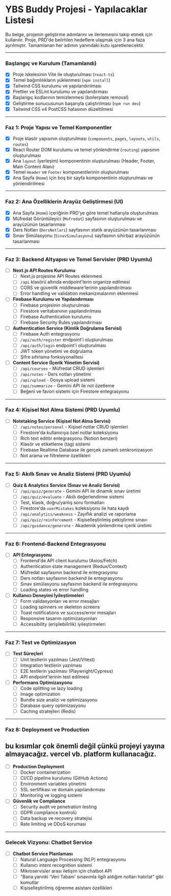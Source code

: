 # YBS Buddy Projesi - Yapılacaklar Listesi

Bu belge, projenin geliştirme adımlarını ve ilerlemesini takip etmek için kullanılır. Proje, PRD'de belirtilen hedeflere ulaşmak için 3 ana faza ayrılmıştır. Tamamlanan her adımın yanındaki kutu işaretlenecektir.

---

### Başlangıç ve Kurulum (Tamamlandı)

- [x] Proje iskelesinin Vite ile oluşturulması (`react-ts`)
- [x] Temel bağımlılıkların yüklenmesi (`npm install`)
- [x] Tailwind CSS kurulumu ve yapılandırılması
- [x] Prettier ve ESLint kurulumu ve yapılandırması
- [x] Başlangıç kodlarının temizlenmesi (boilerplate removal)
- [x] Geliştirme sunucusunun başarıyla çalıştırılması (`npm run dev`)
- [x] Tailwind CSS v4 PostCSS hatasının düzeltilmesi

---

### Faz 1: Proje Yapısı ve Temel Komponentler

- [x] Proje klasör yapısının oluşturulması (`components`, `pages`, `layouts`, `utils`, `routes`)
- [x] React Router DOM kurulumu ve temel yönlendirme (`routing`) yapısının oluşturulması
- [x] Ana `layout` (yerleşim) komponentinin oluşturulması (Header, Footer, Main Content Alanı)
- [x] Temel `Header` ve `Footer` komponentlerinin oluşturulması
- [x] Ana Sayfa (`Home`) için boş bir sayfa komponentinin oluşturulması ve yönlendirilmesi

---

### Faz 2: Ana Özelliklerin Arayüz Geliştirmesi (UI)

- [x] Ana Sayfa (`Home`) içeriğinin PRD'ye göre temel hatlarıyla oluşturulması
- [x] Müfredat Görüntüleyici (`Mufredat`) sayfasının oluşturulması ve arayüzünün tasarlanması
- [x] Ders Notları (`DersNotlari`) sayfasının statik arayüzünün tasarlanması
- [x] Sınav Simülasyonu (`SinavSimulasyonu`) sayfasının sihirbaz arayüzünün tasarlanması

---

### Faz 3: Backend Altyapısı ve Temel Servisler (PRD Uyumlu)

- [ ] **Next.js API Routes Kurulumu**
  - [ ] Next.js projesine API Routes eklenmesi
  - [ ] `/api` klasörü altında endpoint'lerin organize edilmesi
  - [ ] CORS ve güvenlik middleware'lerinin yapılandırılması
  - [ ] Error handling ve validation mekanizmalarının eklenmesi

- [ ] **Firebase Kurulumu ve Yapılandırması**
  - [ ] Firebase projesinin oluşturulması
  - [ ] Firestore veritabanının yapılandırılması
  - [ ] Firebase Authentication kurulumu
  - [ ] Firebase Security Rules yapılandırması

- [ ] **Authentication Service (Kimlik Doğrulama Servisi)**
  - [ ] Firebase Auth entegrasyonu
  - [ ] `/api/auth/register` endpoint'i oluşturulması
  - [ ] `/api/auth/login` endpoint'i oluşturulması
  - [ ] JWT token yönetimi ve doğrulama
  - [ ] Şifre sıfırlama fonksiyonalitesi

- [ ] **Content Service (İçerik Yönetim Servisi)**
  - [ ] `/api/courses` - Müfredat CRUD işlemleri
  - [ ] `/api/notes` - Ders notları yönetimi
  - [ ] `/api/upload` - Dosya upload sistemi
  - [ ] `/api/summarize` - Gemini API ile not özetleme
  - [ ] Beğeni ve favori sistemi için Firestore entegrasyonu

---

### Faz 4: Kişisel Not Alma Sistemi (PRD Uyumlu)

- [ ] **Notetaking Service (Kişisel Not Alma Servisi)**
  - [ ] `/api/notes/personal` - Kişisel notlar CRUD işlemleri
  - [ ] Firestore'da kullanıcıya özel notlar koleksiyonu
  - [ ] Rich text editör entegrasyonu (Notion benzeri)
  - [ ] Klasör ve etiketleme (tag) sistemi
  - [ ] Firebase Realtime Database ile gerçek zamanlı senkronizasyon
  - [ ] Not arama ve filtreleme özellikleri

---

### Faz 5: Akıllı Sınav ve Analiz Sistemi (PRD Uyumlu)

- [ ] **Quiz & Analytics Service (Sınav ve Analiz Servisi)**
  - [ ] `/api/quiz/generate` - Gemini API ile dinamik sınav üretimi
  - [ ] `/api/quiz/evaluate` - Akıllı değerlendirme sistemi
  - [ ] Test, klasik, doğru/yanlış soru formatları
  - [ ] Firestore'da `userMistakes` koleksiyonu ile hata kaydı
  - [ ] `/api/analytics/weakness` - Zayıflık analizi ve raporlama
  - [ ] `/api/quiz/reinforcement` - Kişiselleştirilmiş pekiştirme sınavı
  - [ ] `/api/guidance/generate` - Akademik yönlendirme içerik üretimi

---

### Faz 6: Frontend-Backend Entegrasyonu

- [ ] **API Entegrasyonu**
  - [ ] Frontend'de API client kurulumu (Axios/Fetch)
  - [ ] Authentication state management (Redux/Context)
  - [ ] Müfredat sayfasının backend ile entegrasyonu
  - [ ] Ders notları sayfasının backend ile entegrasyonu
  - [ ] Sınav simülasyonu sayfasının backend ile entegrasyonu
  - [ ] Loading states ve error handling

- [ ] **Kullanıcı Deneyimi İyileştirmeleri**
  - [ ] Form validasyonları ve error mesajları
  - [ ] Loading spinners ve skeleton screens
  - [ ] Toast notifications ve success/error mesajları
  - [ ] Responsive tasarım optimizasyonları
  - [ ] Accessibility (erişilebilirlik) iyileştirmeleri

---

### Faz 7: Test ve Optimizasyon

- [ ] **Test Süreçleri**
  - [ ] Unit testlerin yazılması (Jest/Vitest)
  - [ ] Integration testlerin yazılması
  - [ ] E2E testlerin yazılması (Playwright/Cypress)
  - [ ] API endpoint'lerinin test edilmesi

- [ ] **Performans Optimizasyonu**
  - [ ] Code splitting ve lazy loading
  - [ ] Image optimization
  - [ ] Bundle size analizi ve optimizasyonu
  - [ ] Database query optimizasyonu
  - [ ] Caching stratejileri (Redis)

---

### Faz 8: Deployment ve Production

## bu kısımlar çok önemli değil çünkü projeyi yayına almayacağız. vercel vb. platform kullanacağız.

- [ ] **Production Deployment**
  - [ ] Docker containerization
  - [ ] CI/CD pipeline kurulumu (GitHub Actions)
  - [ ] Environment variables yönetimi
  - [ ] SSL sertifikası ve domain yapılandırması
  - [ ] Monitoring ve logging sistemi

- [ ] **Güvenlik ve Compliance**
  - [ ] Security audit ve penetration testing
  - [ ] GDPR compliance kontrolü
  - [ ] Data backup ve recovery stratejisi
  - [ ] Rate limiting ve DDoS koruması

---

### Gelecek Vizyonu: Chatbot Service

- [ ] **Chatbot Service Planlaması**
  - [ ] Natural Language Processing (NLP) entegrasyonu
  - [ ] Kullanıcı intent recognition sistemi
  - [ ] Mikroservisler arası iletişim için chatbot API
  - [ ] "Bana yarınki 'Veri Tabanı' sınavımla ilgili aldığım notları hatırlat" gibi komutlar
  - [ ] Kişiselleştirilmiş öğrenme asistanı özellikleri
